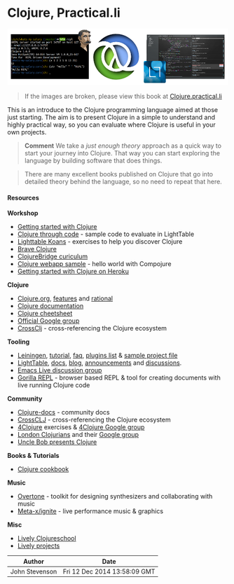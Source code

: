 # Clojure, Practical.li

![Clojure logo](images/clojure-practicalli-banner.png)

> If the images are broken, please view this book at [Clojure.practical.li](http://clojure.practical.li)

  This is an introduce to the Clojure programming language aimed at those just starting.  The aim is to present Clojure in a simple to understand and highly practical way, so you can evaluate where Clojure is useful in your own projects.

> **Comment** We take a _just enough theory_ approach as a quick way to start your journey into Clojure.  That way you can start exploring the language by building software that does things.  

> There are many excellent books published on Clojure that go into detailed theory behind the language, so no need to repeat that here.

#### Resources

**Workshop**
* [Getting started with Clojure](http://jr0cket.co.uk/slides/getting-started-with-clojure.html)
* [Clojure through code](https://github.com/practicalli/clojure-through-code) - sample code to evaluate in LightTable
* [Lighttable Koans](https://github.com/practicalli/lighttable-koans) - exercises to help you discover Clojure 
* [Brave Clojure](http://www.braveclojure.com/)
* [ClojureBridge curiculum](https://github.com/ClojureBridge/curriculum)
* [Clojure webapp sample](https://github.com/practicalli/clojure-webapp-sample) - hello world with Compojure
* [Getting started with Clojure on Heroku](https://github.com/jr0cket/clojure-getting-started)

**Clojure**
* [Clojure.org](http://clojure.org), [features](http://clojure.org/features) and [rational](http://clojure.org/rationale)
* [Clojure documentation](http://clojure.org/documentation)
* [Clojure cheetsheet](http://clojure.org/cheatsheet)
* [Official Google group](https://groups.google.com/forum/#!forum/clojure)
* [CrossClj](http://crossclj.info/) - cross-referencing the Clojure ecosystem

**Tooling**
* [Leiningen](http://leiningen.org/), [tutorial](https://github.com/technomancy/leiningen/blob/stable/doc/TUTORIAL.md), [faq](https://github.com/technomancy/leiningen/blob/stable/doc/FAQ.md), [plugins list](https://github.com/technomancy/leiningen/wiki/Plugins) & [sample project file](https://github.com/technomancy/leiningen/blob/stable/sample.project.clj)
* [LightTable](http://lighttable.com/), [docs](http://docs.lighttable.com/), [blog](http://www.lighttable.com/blog/), [announcements](https://groups.google.com/forum/#!forum/light-table) and [discussions](https://groups.google.com/forum/#!forum/light-table-discussion).
* [Emacs Live discussion group](https://groups.google.com/forum/#!forum/emacs-live)
* [Gorilla REPL](http://gorilla-repl.org/) - browser based REPL & tool for creating documents with live running Clojure code

**Community**
* [Clojure-docs](http://clojure-doc.org/) - community docs 
* [CrossCLJ](http://crossclj.info/) - cross-referencing the Clojure ecosystem
* [4Clojure](https://www.4clojure.com/) exercises & [4Clojure Google group](https://groups.google.com/forum/#!forum/4clojure)
* [London Clojurians]() and their [Google group](https://groups.google.com/forum/#!forum/london-clojurians)
* [Uncle Bob presents Clojure](https://www.youtube.com/watch?v=SYeDxWKftfA)

**Books & Tutorials**
* [Clojure cookbook](https://github.com/clojure-cookbook/clojure-cookbook)

**Music**
* [Overtone](https://github.com/overtone/overtone) - toolkit for designing synthesizers and collaborating with music
* [Meta-x/ignite](https://github.com/meta-ex/ignite) - live performance music & graphics

**Misc**
* [Lively Clojureschool](https://github.com/likely/clojure-school)
* [Lively projects](https://github.com/likely)

| Author | Date |
| -- | -- |
|John Stevenson | Fri 12 Dec 2014 13:58:09 GMT |
